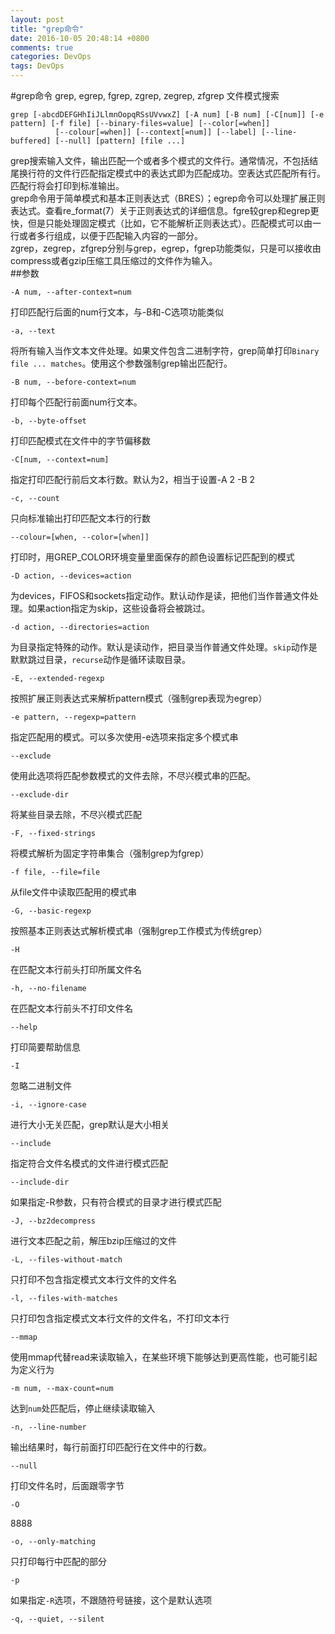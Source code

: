 ```yaml
---
layout: post
title: "grep命令"
date: 2016-10-05 20:48:14 +0800
comments: true
categories: DevOps
tags: DevOps
---
```

#grep命令
grep, egrep, fgrep, zgrep, zegrep, zfgrep 文件模式搜索

```
grep [-abcdDEFGHhIiJLlmnOopqRSsUVvwxZ] [-A num] [-B num] [-C[num]] [-e pattern] [-f file] [--binary-files=value] [--color[=when]]
          [--colour[=when]] [--context[=num]] [--label] [--line-buffered] [--null] [pattern] [file ...]
```
grep搜索输入文件，输出匹配一个或者多个模式的文件行。通常情况，不包括结尾换行符的文件行匹配指定模式中的表达式即为匹配成功。空表达式匹配所有行。匹配行将会打印到标准输出。  
grep命令用于简单模式和基本正则表达式（BRES）；egrep命令可以处理扩展正则表达式。查看re_format(7）关于正则表达式的详细信息。fgre较grep和egrep更快，但是只能处理固定模式（比如，它不能解析正则表达式）。匹配模式可以由一行或者多行组成，以便于匹配输入内容的一部分。  
zgrep，zegrep，zfgrep分别与grep，egrep，fgrep功能类似，只是可以接收由compress或者gzip压缩工具压缩过的文件作为输入。  
##参数

	-A num, --after-context=num
打印匹配行后面的num行文本，与-B和-C选项功能类似

	-a, --text
	
将所有输入当作文本文件处理。如果文件包含二进制字符，grep简单打印`Binary file ... matches`。使用这个参数强制grep输出匹配行。    

	-B num, --before-context=num
打印每个匹配行前面num行文本。  

	-b, --byte-offset  
打印匹配模式在文件中的字节偏移数

	-C[num, --context=num]
指定打印匹配行前后文本行数。默认为2，相当于设置-A 2 -B 2

	-c, --count
只向标准输出打印匹配文本行的行数

	--colour=[when, --color=[when]]
打印时，用GREP_COLOR环境变量里面保存的颜色设置标记匹配到的模式

	-D action, --devices=action
为devices，FIFOS和sockets指定动作。默认动作是读，把他们当作普通文件处理。如果action指定为skip，这些设备将会被跳过。
	
	-d action, --directories=action
为目录指定特殊的动作。默认是读动作，把目录当作普通文件处理。`skip`动作是默默跳过目录，`recurse`动作是循环读取目录。

	-E, --extended-regexp
按照扩展正则表达式来解析pattern模式（强制grep表现为egrep）

	-e pattern, --regexp=pattern
指定匹配用的模式。可以多次使用-e选项来指定多个模式串
	
	--exclude
使用此选项将匹配参数模式的文件去除，不尽兴模式串的匹配。  
	
	--exclude-dir
将某些目录去除，不尽兴模式匹配

	-F, --fixed-strings
将模式解析为固定字符串集合（强制grep为fgrep）

	-f file, --file=file
从file文件中读取匹配用的模式串

	-G, --basic-regexp
按照基本正则表达式解析模式串（强制grep工作模式为传统grep）
	
	-H
在匹配文本行前头打印所属文件名

	-h, --no-filename
在匹配文本行前头不打印文件名

	--help
打印简要帮助信息
	
	-I
忽略二进制文件

	-i, --ignore-case
进行大小无关匹配，grep默认是大小相关
	
	--include
指定符合文件名模式的文件进行模式匹配
	
	--include-dir
如果指定-R参数，只有符合模式的目录才进行模式匹配
	
	-J, --bz2decompress
进行文本匹配之前，解压bzip压缩过的文件
	
	-L, --files-without-match
只打印不包含指定模式文本行文件的文件名

	-l, --files-with-matches
只打印包含指定模式文本行文件的文件名，不打印文本行

	--mmap
使用mmap代替read来读取输入，在某些环境下能够达到更高性能，也可能引起为定义行为
	
	-m num, --max-count=num
达到`num`处匹配后，停止继续读取输入
	
	-n, --line-number
输出结果时，每行前面打印匹配行在文件中的行数。

	--null
打印文件名时，后面跟零字节
	
	-O
8888
	
	-o, --only-matching
只打印每行中匹配的部分
	
	-p
如果指定`-R`选项，不跟随符号链接，这个是默认选项
	
	-q, --quiet, --silent






	



